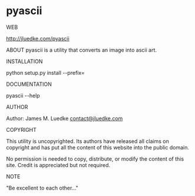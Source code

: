 pyascii
=======

WEB

  http://jluedke.com/pyascii

ABOUT
  pyascii is a utility that converts an image into ascii art.

INSTALLATION

  python setup.py install --prefix=<path>

DOCUMENTATION

  pyascii --help

AUTHOR

  Author: James M. Luedke <contact@jluedke.com>

COPYRIGHT

  This utility is uncopyrighted. Its authors have released all claims on
  copyright and has put all the content of this website into the public domain.

  No permission is needed to copy, distribute, or modify the content of this
  site. Credit is appreciated but not required.

NOTE

  "Be excellent to each other..."
